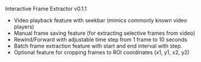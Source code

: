 Interactive Frame Extractor v0.1.1

- Video playback feature with seekbar (mimics commonly known video players)  
- Manual frame saving feature (for extracting selective frames from video)
- Rewind/Forward with adjustable time step from 1 frame to 10 seconds
- Batch frame extraction feature with start and end interval with step.
- Optional feature for cropping frames to ROI coordinates (x1, y1, x2, y2)


